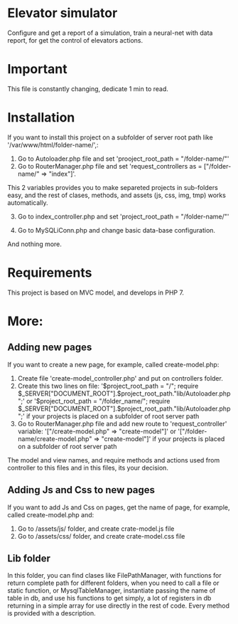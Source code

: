# Elevator simulator
Configure and get a report of a simulation, train a neural-net with data report, for get the control of elevators actions.

# Important
This file is constantly changing, dedicate 1 min to read.

# Installation
If you want to install this project on a subfolder of server root path like '/var/www/html/folder-name/',:

1. Go to Autoloader.php file and set 'prooject_root_path = "/folder-name/"'
2. Go to RouterManager.php file and set 'request_controllers as = ["/folder-name/" => "index"]'.

This 2 variables provides you to make separeted projects in sub-folders easy, and the rest of clases, methods, and assets (js, css, img, tmp) works automatically.

3. Go to index_controller.php and set 'project_root_path = "/folder-name/"'

4. Go to MySQLiConn.php and change basic data-base configuration.

And nothing more.

# Requirements
This project is based on MVC model, and develops in PHP 7.

# More:

## Adding new pages
If you want to create a new page, for example, called create-model.php:

1. Create file 'create-model_controller.php' and put on controllers folder.
2. Create this two lines on file:
     '$project_root_path = "/"; require $_SERVER["DOCUMENT_ROOT"].$project_root_path."lib/Autoloader.php";'
     or
     '$project_root_path = "/folder_name/"; require $_SERVER["DOCUMENT_ROOT"].$project_root_path."lib/Autoloader.php";'
     if your projects is placed on a subfolder of root server path
3. Go to RouterManager.php file and add new route to 'request_controller' variable:
   '["/create-model.php" => "create-model"]'
   or
   '["/folder-name/create-model.php" => "create-model"]'
   if your projects is placed on a subfolder of root server path

The model and view names, and require methods and actions used from controller to this files and in this files, its your decision.

## Adding Js and Css to new pages
If you want to add Js and Css on pages, get the name of page, for example, called create-model.php and:
1. Go to /assets/js/ folder, and create crate-model.js file
2. Go to /assets/css/ folder, and create crate-model.css file

## Lib folder
In this folder, you can find clases like FilePathManager, with functions for return complete path for different folders, when you need to call a file or static function, or MysqlTableManager, instantiate passing the name of table in db, and use his functions to get simply, a lot of registers in db returning in a simple array for use directly in the rest of code.
Every method is provided with a description.
